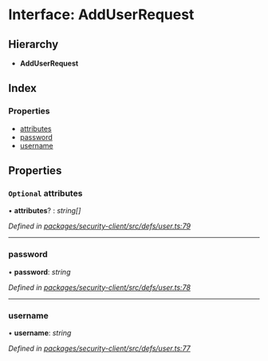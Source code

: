 # Interface: AddUserRequest

## Hierarchy

* **AddUserRequest**

## Index

### Properties

* [attributes](adduserrequest.md#optional-attributes)
* [password](adduserrequest.md#password)
* [username](adduserrequest.md#username)

## Properties

### `Optional` attributes

• **attributes**? : *string[]*

*Defined in [packages/security-client/src/defs/user.ts:79](https://github.com/TheSoftwareHouse/rad-modules-tools/blob/56e5326/packages/security-client/src/defs/user.ts#L79)*

___

###  password

• **password**: *string*

*Defined in [packages/security-client/src/defs/user.ts:78](https://github.com/TheSoftwareHouse/rad-modules-tools/blob/56e5326/packages/security-client/src/defs/user.ts#L78)*

___

###  username

• **username**: *string*

*Defined in [packages/security-client/src/defs/user.ts:77](https://github.com/TheSoftwareHouse/rad-modules-tools/blob/56e5326/packages/security-client/src/defs/user.ts#L77)*
